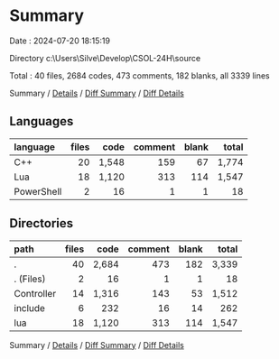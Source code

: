 # Summary

Date : 2024-07-20 18:15:19

Directory c:\\Users\\Silve\\Develop\\CSOL-24H\\source

Total : 40 files,  2684 codes, 473 comments, 182 blanks, all 3339 lines

Summary / [Details](details.md) / [Diff Summary](diff.md) / [Diff Details](diff-details.md)

## Languages
| language | files | code | comment | blank | total |
| :--- | ---: | ---: | ---: | ---: | ---: |
| C++ | 20 | 1,548 | 159 | 67 | 1,774 |
| Lua | 18 | 1,120 | 313 | 114 | 1,547 |
| PowerShell | 2 | 16 | 1 | 1 | 18 |

## Directories
| path | files | code | comment | blank | total |
| :--- | ---: | ---: | ---: | ---: | ---: |
| . | 40 | 2,684 | 473 | 182 | 3,339 |
| . (Files) | 2 | 16 | 1 | 1 | 18 |
| Controller | 14 | 1,316 | 143 | 53 | 1,512 |
| include | 6 | 232 | 16 | 14 | 262 |
| lua | 18 | 1,120 | 313 | 114 | 1,547 |

Summary / [Details](details.md) / [Diff Summary](diff.md) / [Diff Details](diff-details.md)